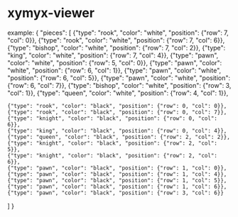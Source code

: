 # xymyx-viewer

example:
{
"pieces": [
{"type": "rook", "color": "white", "position": {"row": 7, "col": 0}},
{"type": "rook", "color": "white", "position": {"row": 7, "col": 6}},
{"type": "bishop", "color": "white", "position": {"row": 7, "col": 2}},
{"type": "king", "color": "white", "position": {"row": 7, "col": 4}},
{"type": "pawn", "color": "white", "position": {"row": 5, "col": 0}},
{"type": "pawn", "color": "white", "position": {"row": 6, "col": 1}},
{"type": "pawn", "color": "white", "position": {"row": 6, "col": 5}},
{"type": "pawn", "color": "white", "position": {"row": 6, "col": 7}},
{"type": "bishop", "color": "white", "position": {"row": 3, "col": 1}},
{"type": "queen", "color": "white", "position": {"row": 4, "col": 1}},

    {"type": "rook", "color": "black", "position": {"row": 0, "col": 0}},
    {"type": "rook", "color": "black", "position": {"row": 0, "col": 7}},
    {"type": "knight", "color": "black", "position": {"row": 0, "col": 6}},
    {"type": "king", "color": "black", "position": {"row": 0, "col": 4}},
    {"type": "queen", "color": "black", "position": {"row": 2, "col": 2}},
    {"type": "knight", "color": "black", "position": {"row": 2, "col": 5}},
    {"type": "knight", "color": "black", "position": {"row": 2, "col": 6}},
    {"type": "pawn", "color": "black", "position": {"row": 1, "col": 0}},
    {"type": "pawn", "color": "black", "position": {"row": 1, "col": 4}},
    {"type": "pawn", "color": "black", "position": {"row": 1, "col": 5}},
    {"type": "pawn", "color": "black", "position": {"row": 1, "col": 6}},
    {"type": "pawn", "color": "black", "position": {"row": 3, "col": 6}}

]
}
